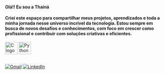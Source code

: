 #### Olá!! Eu sou a Thainá
#### Criei este espaço para compartilhar meus projetos, aprendizados e toda a minha jornada nesse universo incrível da tecnologia. Estou sempre em busca de novos desafios e conhecimentos, com foco em crescer como profissional e contribuir com soluções criativas e eficientes. 

<p align="left"> <!-- C --> <img src="https://cdn.jsdelivr.net/gh/devicons/devicon/icons/c/c-original.svg" height="40" width="40" alt="C logo"/>  <img src="https://cdn.jsdelivr.net/gh/devicons/devicon/icons/python/python-original.svg" height="40" width="40" alt="Python logo"/>  
  
##

[![Gmail](https://img.shields.io/badge/GMAIL-444444?style=for-the-badge&logo=gmail&logoColor=white)](mailto:pavonethaina@gmail.com) [![LinkedIn](https://img.shields.io/badge/LINKEDIN-0077B5?style=for-the-badge&logo=linkedin&logoColor=white)](https://www.linkedin.com/in/thain%C3%A1-pavone-23584322a)
